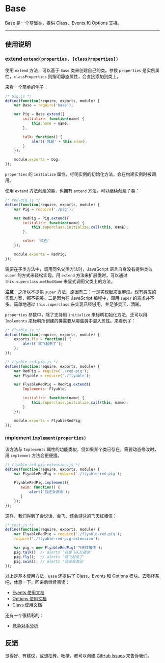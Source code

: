 
# Base

Base 是一个基础类，提供 Class、Events 和 Options 支持。

---


## 使用说明


### extend `extend(properties, [classProperties])`

使用 `extend` 方法，可以基于 `Base` 类来创建自己的类。参数 `properties`
是实例属性，`classProperties` 则指明静态属性，会直接添加到类上。

来看一个简单的例子：

```js
/* pig.js */
define(function(require, exports, module) {
    var Base = require('base');

    var Pig = Base.extend({
        initialize: function(name) {
            this.name = name;
        },

        talk: function() {
            alert('我是' + this.name);
        }
    });

    module.exports = Dog;
});
```

`properties` 的 `initialize` 属性，标明实例的初始化方法，会在构建实例时被调用。

使用 `extend` 方法创建的类，也拥有 `extend` 方法，可以继续创建子类：

```js
/* red-pig.js */
define(function(require, exports, module) {
    var Pig = require('./pig');

    var RedPig = Pig.extend({
        initialize: function(name) {
            this.superclass.initialize.call(this, name);
        },

        color: '红色'
    });

    module.exports = RedPig;
});
```

需要在子类方法中，调用同名父类方法时，JavaScript 语言自身没有提供类似 `super`
的方式来轻松实现。用 `extend` 方法来扩展类时，可以通过 `this.superclass.methodName`
来显式调用父类上的方法。

**注意**：之所以不提供 `super` 方法，原因有二：一是实现起来很麻烦。现有类库的实现方案，都不完美。二是因为在
JavaScript 编程中，调用 `super` 的需求并不多。简单地通过 `this.superclass`
来实现已经够用，并足够灵活、清晰。

`properties` 参数中，除了支持用 `initialize` 来标明初始化方法，还可以用 `Implements`
来标明所创建的类需要从哪些类中混入属性。来看例子：

```js
/* flyable.js */
define(function(require, exports, module) {
    exports.fly = function() {
        alert('我飞起来了');
    };
});
```

```js
/* flyable-red-pig.js */
define(function(require, exports, module) {
    var RedPig = require('./red-pig');
    var Flyable = require('./flyable');

    var FlyableRedPig = RedPig.extend({
        Implements: Flyable,

        initialize: function(name) {
            this.superclass.initialize.call(this, name);
        }
    });

    module.exports = FlyableRedPig;
});
```


### implement `implement(properties)`

该方法与 `Implements` 属性的功能类似，但如果某个类已存在，需要动态修改时，用 `implement`
方法会更便捷。


```js
/* flyable-red-pig-extension.js */
define(function(require, exports, module) {
    var FlyableRedPig = require('./flyable-red-pig');

    FlyableRedPig.implement({
       swim: function() {
           alert('我还会游泳');
       }
    });
});
```

这样，我们得到了会说话、会飞、还会游泳的飞天红猪侠：

```js
/* test.js */
define(function(require, exports, module) {
    var FlyableRedPig = require('./flyable-red-pig');
    require('./flyable-red-pig-extension');

    var pig = new FlyableRedPig('飞天红猪侠');
    pig.talk(); // alerts '我是飞天红猪侠'
    pig.fly();  // alerts '我飞起来了'
    pig.swim(); // alerts '我还会游泳'
});
```


以上是基本使用方法，`Base` 还提供了 Class、Events 和 Options 模块。去喝杯茶吧，休息一下，回来后继续阅读：

- [Events 使用文档](./docs/events.md)
- [Options 使用文档](./docs/options.md)
- [Class 使用文档](./docs/class.md)

还有一个很精彩的：

- [竞争对手分析](./docs/competitors.md)


## 反馈

觉得好、有建议，或想拍砖、吐槽，都可以创建 [GitHub Issues](https://github.com/alipay/arale/issues/new)
来告诉我们。

